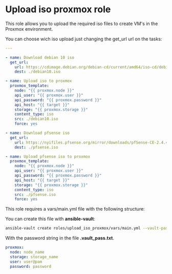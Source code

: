 # Upload iso proxmox role
This role allows you to upload the required iso files to create VM's in the Proxmox environment.

You can choose wich iso upload just changing the get_url url on the tasks:

```yml
---

- name: Download debian 10 iso
  get_url:
    url: https://cdimage.debian.org/debian-cd/current/amd64/iso-cd/debian-10.3.0-amd64-netinst.iso
    dest: ./debian10.iso

- name: Upload iso to proxmox
  proxmox_template:
    node: "{{ proxmox.node }}" 
    api_user: "{{ proxmox.user }}"
    api_password: "{{ proxmox.password }}"
    api_host: "{{ target }}" 
    storage: "{{ proxmox.storage }}" 
    content_type: iso 
    src: ./debian10.iso 
    force: yes

- name: Download pfsense iso
  get_url:
    url: https://nyifiles.pfsense.org/mirror/downloads/pfSense-CE-2.4.4-RELEASE-p3-amd64.iso.gz
    dest: ./pfsense.iso

- name: Upload pfsense iso to proxmox
  proxmox_template:
    node: "{{ proxmox.node }}" 
    api_user: "{{ proxmox.user }}"
    api_password: "{{ proxmox.password }}"
    api_host: "{{ target }}" 
    storage: "{{ proxmox.storage }}" 
    content_type: iso 
    src: ./pfsense.iso 
    force: yes
```

This role requires a vars/main.yml file with the following structure:

You can create this file with **ansible-vault**:

```bash
ansible-vault create roles/upload_iso_proxmox/vars/main.yml --vault-pass=.vault_pass.txt
```

With the password string in the file **.vault_pass.txt**.

```yml
proxmox:
  node: node_name
  storage: storage_name 
  user: user@pam
  password: password
```

